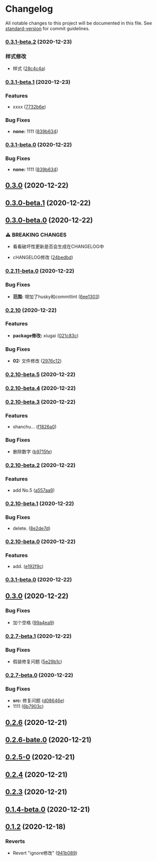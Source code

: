 # Changelog

All notable changes to this project will be documented in this file. See [standard-version](https://github.com/conventional-changelog/standard-version) for commit guidelines.

### [0.3.1-beta.2](https://github.com/jianmofeng/standard-version-test/compare/v0.3.1-beta.1...v0.3.1-beta.2) (2020-12-23)


### 样式修改

* 样式 ([28c4c4a](https://github.com/jianmofeng/standard-version-test/commit/28c4c4acaaa31153d5f3e040ddb38d17e339f02c))

### [0.3.1-beta.1](https://github.com/jianmofeng/standard-version-test/compare/v0.3.0-beta.1...v0.3.1-beta.1) (2020-12-23)


### Features

* xxxx ([7732b6e](https://github.com/jianmofeng/standard-version-test/commit/7732b6e1e9c35e9530e19c3222c96774b6828625))


### Bug Fixes

* **none:** 1111 ([839b634](https://github.com/jianmofeng/standard-version-test/commit/839b634915850cb3cd1c4da47a6f5c367acdee41))

### [0.3.1-beta.0](https://github.com/jianmofeng/standard-version-test/compare/v0.3.0-beta.1...v0.3.1-beta.0) (2020-12-22)


### Bug Fixes

* **none:** 1111 ([839b634](https://github.com/jianmofeng/standard-version-test/commit/839b634915850cb3cd1c4da47a6f5c367acdee41))

## [0.3.0](https://github.com/jianmofeng/standard-version-test/compare/v0.3.0-beta.1...v0.3.0) (2020-12-22)

## [0.3.0-beta.1](https://github.com/jianmofeng/standard-version-test/compare/v0.3.0-beta.0...v0.3.0-beta.1) (2020-12-22)

## [0.3.0-beta.0](https://github.com/jianmofeng/standard-version-test/compare/v0.2.11-beta.0...v0.3.0-beta.0) (2020-12-22)


### ⚠ BREAKING CHANGES

* 看看破坏性更新是否会生成在CHANGELOG中

* cHANGELOG修改 ([24bedbd](https://github.com/jianmofeng/standard-version-test/commit/24bedbd174f543182130788e857b83cc49703976))

### [0.2.11-beta.0](https://github.com/jianmofeng/standard-version-test/compare/v0.2.10...v0.2.11-beta.0) (2020-12-22)


### Bug Fixes

* **范围:** 增加了husky和commitlint ([6ee1303](https://github.com/jianmofeng/standard-version-test/commit/6ee13030746b11446250e21ee78c7d644f353300))

### [0.2.10](https://github.com/jianmofeng/standard-version-test/compare/v0.2.10-beta.5...v0.2.10) (2020-12-22)


### Features

* **package修改:** xiugai ([021c83c](https://github.com/jianmofeng/standard-version-test/commit/021c83c15a63c0653a012a9f1c664a169c5fa908))


### Bug Fixes

* **02:** 文件修改 ([2976c12](https://github.com/jianmofeng/standard-version-test/commit/2976c129634364fdafc7734440d451e0ca7561ae))

### [0.2.10-beta.5](https://github.com/jianmofeng/standard-version-test/compare/v0.2.10-beta.4...v0.2.10-beta.5) (2020-12-22)

### [0.2.10-beta.4](https://github.com/jianmofeng/standard-version-test/compare/v0.2.10-beta.3...v0.2.10-beta.4) (2020-12-22)

### [0.2.10-beta.3](https://github.com/jianmofeng/standard-version-test/compare/v0.2.10-beta.2...v0.2.10-beta.3) (2020-12-22)


### Features

* shanchu... ([f1826a0](https://github.com/jianmofeng/standard-version-test/commit/f1826a0d10099b9a76888402ed9373c4f400985c))


### Bug Fixes

* 删除数字 ([b9715fe](https://github.com/jianmofeng/standard-version-test/commit/b9715fe3d9ee877323531d132f1c8ce4e38f60d0))

### [0.2.10-beta.2](https://github.com/jianmofeng/standard-version-test/compare/v0.2.10-beta.1...v0.2.10-beta.2) (2020-12-22)


### Features

* add No.5 ([a557aa9](https://github.com/jianmofeng/standard-version-test/commit/a557aa984106cf9d74ab858de7b81256e282a955))

### [0.2.10-beta.1](https://github.com/jianmofeng/standard-version-test/compare/v0.2.10-beta.0...v0.2.10-beta.1) (2020-12-22)


### Bug Fixes

* delete. ([8e2de7d](https://github.com/jianmofeng/standard-version-test/commit/8e2de7d4c074057d084876f35f4feb3b815a6362))

### [0.2.10-beta.0](https://github.com/jianmofeng/standard-version-test/compare/v0.3.1-beta.0...v0.2.10-beta.0) (2020-12-22)


### Features

* add. ([e192f9c](https://github.com/jianmofeng/standard-version-test/commit/e192f9c42720473dcb9da35b0da7b3471209b04a))

### [0.3.1-beta.0](https://github.com/jianmofeng/standard-version-test/compare/v0.3.0...v0.3.1-beta.0) (2020-12-22)

## [0.3.0](https://github.com/jianmofeng/standard-version-test/compare/v0.2.7-beta.1...v0.3.0) (2020-12-22)


### Bug Fixes

* 加个空格 ([99a4ea9](https://github.com/jianmofeng/standard-version-test/commit/99a4ea943c056bdb9e99000d52d2f545987d1752))

### [0.2.7-beta.1](https://github.com/jianmofeng/standard-version-test/compare/v0.2.7-beta.0...v0.2.7-beta.1) (2020-12-22)


### Bug Fixes

* 假装修复问题 ([5e29b1c](https://github.com/jianmofeng/standard-version-test/commit/5e29b1ca733312be9b1a84199c3428ac11c47009))

### [0.2.7-beta.0](https://github.com/jianmofeng/standard-version-test/compare/v0.2.6...v0.2.7-beta.0) (2020-12-22)


### Bug Fixes

* **src:** 修复问题 ([d08646e](https://github.com/jianmofeng/standard-version-test/commit/d08646e57e76604201bc8b6bc8b3e17b5b65d230))
* 1111 ([6b7903c](https://github.com/jianmofeng/standard-version-test/commit/6b7903c6c5f028fe75897d99cdb75bc55f748f71))

## [0.2.6](https://github.com/jianmofeng/standard-version-test/compare/v0.2.6-bate.0...v0.2.6) (2020-12-21)



## [0.2.6-bate.0](https://github.com/jianmofeng/standard-version-test/compare/v0.2.5-0...v0.2.6-bate.0) (2020-12-21)



## [0.2.5-0](https://github.com/jianmofeng/standard-version-test/compare/v0.2.4...v0.2.5-0) (2020-12-21)



## [0.2.4](https://github.com/jianmofeng/standard-version-test/compare/v0.2.3...v0.2.4) (2020-12-21)



## [0.2.3](https://github.com/jianmofeng/standard-version-test/compare/v0.2.0...v0.2.3) (2020-12-21)



## [0.1.4-beta.0](https://github.com/jianmofeng/standard-version-test/compare/v0.1.3...v0.1.4-beta.0) (2020-12-21)



## [0.1.2](https://github.com/jianmofeng/standard-version-test/compare/941b0894f6cae12e180ba05b8d164cc6d778cfc5...v0.1.2) (2020-12-18)


### Reverts

* Revert "ignore修改" ([941b089](https://github.com/jianmofeng/standard-version-test/commit/941b0894f6cae12e180ba05b8d164cc6d778cfc5))
